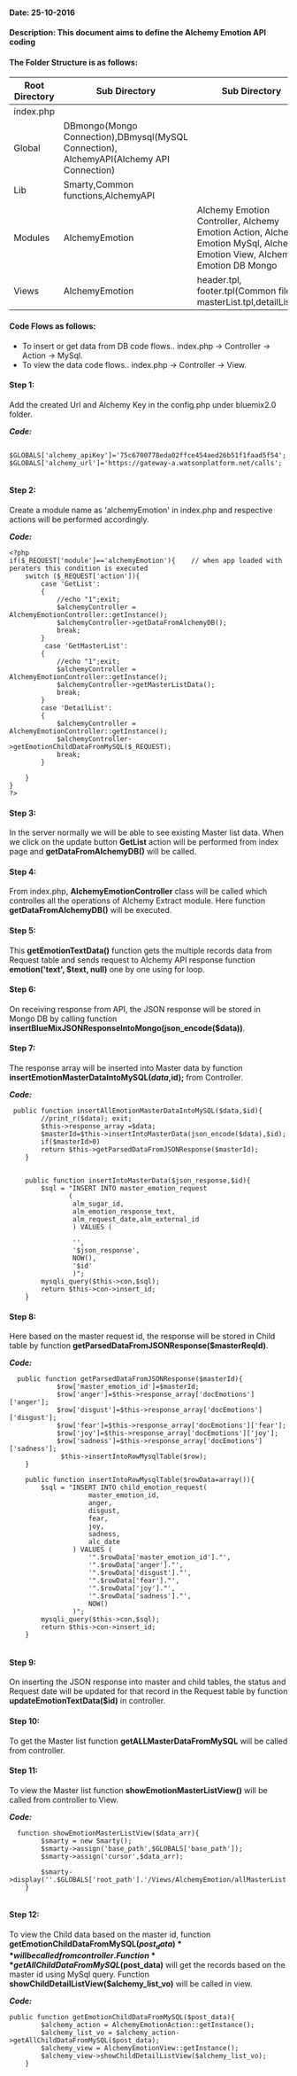 #### Date: 25-10-2016
#### Description: This document aims to define the Alchemy Emotion API coding 


#### The Folder Structure is as follows:
   
   
   Root Directory | Sub Directory | Sub Directory 
------------ | ------------- | -------------
index.php | | |
Global | DBmongo(Mongo Connection),DBmysql(MySQL Connection), AlchemyAPI(Alchemy API Connection)  | 
Lib | Smarty,Common functions,AlchemyAPI | |
Modules | AlchemyEmotion | Alchemy Emotion Controller, Alchemy Emotion Action, Alchemy Emotion MySql, Alchemy Emotion View, Alchemy Emotion DB Mongo|
Views | AlchemyEmotion | header.tpl, footer.tpl(Common files), masterList.tpl,detailList.tpl|

#### Code Flows as follows:
   * To insert or get data from DB code flows.. index.php -> Controller -> Action -> MySql.
   * To view the data code flows.. index.php -> Controller -> View.
   
 
#### Step 1:
  Add the created Url and Alchemy Key in the config.php under bluemix2.0 folder.
	
**_Code:_**
	
```
	
$GLOBALS['alchemy_apiKey']='75c6700778eda02ffce454aed26b51f1faad5f54';
$GLOBALS['alchemy_url']='https://gateway-a.watsonplatform.net/calls';
	
```
	
  
#### Step 2:
  Create a module name as 'alchemyEmotion' in index.php and respective actions will be performed accordingly.
  
**_Code:_**

```
<?php
if($_REQUEST['module']=='alchemyEmotion'){    // when app loaded with  peraters this condition is executed
    switch ($_REQUEST['action']){
        case 'GetList':
        {
			//echo "1";exit; 
            $alchemyController = AlchemyEmotionController::getInstance();
            $alchemyController->getDataFromAlchemyDB();
            break;
        }
		 case 'GetMasterList':
        {
			//echo "1";exit; 
            $alchemyController = AlchemyEmotionController::getInstance();
            $alchemyController->getMasterListData();
            break;
        }
        case 'DetailList':
        {
            $alchemyController = AlchemyEmotionController::getInstance();
            $alchemyController->getEmotionChildDataFromMySQL($_REQUEST);
            break;
        }
      
    }
}
?>

```

#### Step 3:
   In the server normally we will be able to see existing Master list data. When we click on the update button **GetList** action will be performed from index page and **getDataFromAlchemyDB()** will be called.
   
#### Step 4:
   From index.php, **AlchemyEmotionController** class will be called which controlles all the operations of Alchemy Extract module. Here function **getDataFromAlchemyDB()** will be executed.
   
#### Step 5:
   This **getEmotionTextData()** function gets the multiple records data from Request table and sends request to Alchemy API response function **emotion('text', $text, null)** one by one using for loop.
   
#### Step 6:
   On receiving response from API, the JSON response will be stored in Mongo DB by calling function  **insertBlueMixJSONResponseIntoMongo(json_encode($data))**.

#### Step 7:
   The response array will be inserted into Master data by function **insertEmotionMasterDataIntoMySQL($data,$id);** from Controller.
   
**_Code:_**

```  
 public function insertAllEmotionMasterDataIntoMySQL($data,$id){
		//print_r($data); exit;
		$this->response_array =$data;
		$masterId=$this->insertIntoMasterData(json_encode($data),$id);
        if($masterId>0)
		return $this->getParsedDataFromJSONResponse($masterId);
	}
	
	
	public function insertIntoMasterData($json_response,$id){
    	$sql = "INSERT INTO master_emotion_request
               (
                alm_sugar_id,
                alm_emotion_response_text,
                alm_request_date,alm_external_id
                ) VALUES (
                
                '',
                '$json_response',
                NOW(),
				'$id'
                )";
		mysqli_query($this->con,$sql);
        return $this->con->insert_id;
    }

```

#### Step 8:
   Here based on the master request id, the response will be stored in Child table by function **getParsedDataFromJSONResponse($masterReqId)**.

**_Code:_**

```
  public function getParsedDataFromJSONResponse($masterId){
            $row['master_emotion_id']=$masterId;
			$row['anger']=$this->response_array['docEmotions']['anger'];
            $row['disgust']=$this->response_array['docEmotions']['disgust']; 
		    $row['fear']=$this->response_array['docEmotions']['fear'];
			$row['joy']=$this->response_array['docEmotions']['joy'];
			$row['sadness']=$this->response_array['docEmotions']['sadness'];
			 $this->insertIntoRowMysqlTable($row);
    }

    public function insertIntoRowMysqlTable($rowData=array()){
    	$sql = "INSERT INTO child_emotion_request(
                    master_emotion_id,
					anger,
                    disgust,
                    fear,
					joy,
					sadness,
                    alc_date
                ) VALUES (
                    '".$rowData['master_emotion_id']."',
					'".$rowData['anger']."',
                    '".$rowData['disgust']."',
                    '".$rowData['fear']."',
					'".$rowData['joy']."',
					'".$rowData['sadness']."',
                    NOW()
                )";
        mysqli_query($this->con,$sql);
        return $this->con->insert_id;
    }
    
```

#### Step 9:
   On inserting the JSON response into master and child tables, the status and Request date will be updated for that record in the Request table by function **updateEmotionTextData($id)** in controller.


#### Step 10:
   To get the Master list function **getALLMasterDataFromMySQL** will be called from controller.
   
#### Step 11:
   To view the Master list function **showEmotionMasterListView()** will be called from controller to View.
   
**_Code:_**

```
  function showEmotionMasterListView($data_arr){
        $smarty = new Smarty();
        $smarty->assign('base_path',$GLOBALS['base_path']);
		$smarty->assign('cursor',$data_arr);
		
	    $smarty->display(''.$GLOBALS['root_path'].'/Views/AlchemyEmotion/allMasterList.tpl');
    }
    
``` 

#### Step 12:
   To view the Child data based on the master id, function **getEmotionChildDataFromMySQL($post_data)** will be called from controller.
   Function **getAllChildDataFromMySQL($post_data)** will get the records based on the master id using MySql query. Function **showChildDetailListView($alchemy_list_vo)** will be called in view. 
   
**_Code:_**

```
public function getEmotionChildDataFromMySQL($post_data){
        $alchemy_action = AlchemyEmotionAction::getInstance();
        $alchemy_list_vo = $alchemy_action->getAllChildDataFromMySQL($post_data);
		$alchemy_view = AlchemyEmotionView::getInstance();
    	$alchemy_view->showChildDetailListView($alchemy_list_vo);
	}
```
